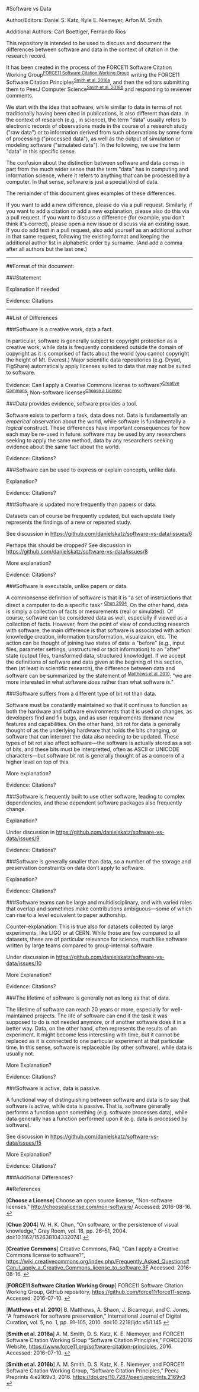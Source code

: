 #Software vs Data

Author/Editors:
Daniel S. Katz,
Kyle E. Niemeyer,
Arfon M. Smith

Additional Authors:
Carl Boettiger, Fernando Rios


This repository is intended to be used to discuss and document the differences between software and data in the context of citation in the research record.

It has been created in the process of the FORCE11 Software Citation Working Group<sup id="F11SCWG-footnote">[FORCE11 Software Citation Working Group](#F11SCWG)</sup>
writing the FORCE11 Software Citation Principles<sup id="F11SCWG-web-footnote">[Smith et al. 2016a](#F11SCWG-web)</sup>,
and then the editors submitting them to PeerJ Computer Science<sup id="F11SCWG-PeerJCSpreprint-footnote">[Smith et al. 2016b](#F11SCWG-PeerJCSpreprint)</sup>
and responding to reviewer comments.

We start with the idea that software, while similar to data in terms of not traditionally having been cited in publications, is also different than data. In the context of research (e.g., in science), the term "data" usually refers to electronic records of observations made in the course of a research study ("raw data") or to information derived from such observations by some form of processing ("processed data"), as well as the output of simulation or modeling software ("simulated data"). In the following, we use the term "data" in this specific sense.

The confusion about the distinction between software and data comes in part from the much wider sense that the term "data" has in computing and information science, where it refers to anything that can be processed by a computer. In that sense, software is just a special kind of data.


The remainder of this document gives examples of these differences.

If you want to add a new difference, please do via a pull request.  Similarly, if you want to add a citation or add a new explanation, please also do this via a pull request.  If you want to discuss a difference (for example, you don't think it's correct), please open a new issue or discuss via an existing issue.  If you do add text in a pull request, also add yourself as an additional author in that same request, following the existing format and keeping the additional author list in alphabetic order by surname. (And add a comma after all authors but the last one.)

---

##Format of this document:

###Statement

Explanation if needed

Evidence: Citations

---

##List of Differences

###Software is a creative work, data a fact.

In particular, software is generally subject to copyright protection as a creative work, while data is frequently considered outside the domain of copyright as it is comprised of facts about the world (you cannot copyright the 
height of Mt. Everest.) Major scientific data repositories (e.g. Dryad, FigShare) automatically apply licenses suited to data that may not be suited to software.  

Evidence: Can I apply a Creative Commons license to software?<sup id="cc-software-footnote">[Creative Commons](#cc-software)</sup>; Non-software licenses<sup id="choosealicense-footnote">[Choose a License](#choosealicense)</sup>


###Data provides evidence, software provides a tool.

Software exists to perform a task, data does not. Data is fundamentally an *emperical* observation about the world, while software is fundamentally a *logical* construct. These differences have important consequences for how each may be re-used in future: software may be used by any researchers seeking to apply the same method, data by any researchers seeking evidence about the same fact about the world.

Evidence: Citations?

###Software can be used to express or explain concepts, unlike data.

Explanation?

Evidence: Citations?

###Software is updated more frequently than papers or data.

Datasets can of course be frequently updated, but each update likely represents the findings of a new or repeated study.

See discussion in https://github.com/danielskatz/software-vs-data/issues/6

Perhaps this should be dropped?  See discussion in https://github.com/danielskatz/software-vs-data/issues/8

More explanation?

Evidence: Citations?

###Software is executable, unlike papers or data.

A commonsense definition of software is that it is "a set of instrtuctions that direct a computer to do a specific task" <sup id="chun2004-footnote">[Chun 2004](#chun2004)</sup>. On the other hand, data is simply a collection of facts or mesurements (real or simulated). Of course, software can be considered data as well, especially if viewed as a collection of facts. However, from the point of view of conducting research with software, the main difference is that software is associated with action: knowledge creation, information transformation, visualizaion, etc.  The action can be thought of joining two states of data: a "before" (e.g., input files, parameter settings, unstructured or tacit information) to an "after" state (output files, transformed data, structured knowledge). If we accept the definitions of software and data given at the begining of this section, then (at least in scientific research), the difference between data and software can be summarized by the statement of <sup id="matthews2010-footnote">[Matthews et al. 2010](#matthews2010)</sup>: "we are more interested in what software *does* rather than what software *is*."


###Software suffers from a different type of bit rot than data.

Software must be constantly maintained so that it continues to function as both the hardware and software environments that it is used on changes, as developers find and fix bugs, and as user requirements demand new features and capabilities.  On the other hand, bit rot for data is generally thought of as the underlying hardware that holds the bits changing, or software that can interpret the data also needing to be updated.  These types of bit rot also affect software&mdash;the software is actually stored as a set of bits, and these bits must be interpretted, often as ASCII or UNICODE characters&mdash;but software bit rot is generally thought of as a concern of a higher level on top of this.

More explanation?

Evidence: Citations?

###Software is frequently built to use other software, leading to complex dependencies, and these dependent software packages also frequently change.

Explanation?

Under discussion in https://github.com/danielskatz/software-vs-data/issues/9

Evidence: Citations?

###Software is generally smaller than data, so a number of the storage and preservation constraints on data don’t apply to software.

Explanation?

Evidence: Citations?

###Software teams can be large and multidisciplinary, and with varied roles that overlap and sometimes make contributions ambiguous—some of which can rise to a level equivalent to paper authorship.

Counter-explanation: This is true also for datasets collected by large experiments, like LIGO or at CERN. While those are few compared to all datasets, these are of particular relevance for science, much like software written by large teams compared to group-internal software.

Under discussion in https://github.com/danielskatz/software-vs-data/issues/10

More Explanation?

Evidence: Citations?

###The lifetime of software is generally not as long as that of data.

The lifetime of software can reach 20 years or more, especially for well-maintained projects. The life of software can end if the task it was supposed to do is not needed anymore, or if another software does it in a better way. Data, on the other hand, often represents the results of an experiment. It might become less interesting with time, but it cannot be replaced as it is connected to one particular experiment at that particular time. In this sense, software is replaceable (by other software), while data is usually not.

More Explanation?

Evidence: Citations?

###Software is active, data is passive.

A functional way of distinguishing between software and data is to say that software is active, while data is passive. That is, software generally performs a function upon something (e.g. software processes data), while data generally has a function performed upon it (e.g. data is processed by software).

See discussion in https://github.com/danielskatz/software-vs-data/issues/15

More Explanation?

Evidence: Citations?


###Additional Differences?

##References

[<b id="choosealicense">Choose a License</b>] Choose an open source license, "Non-software licenses," http://choosealicense.com/non-software/ Accessed: 2016-08-16. [↩](#choosealicense-footnote)

[<b id="chun2004">Chun 2004</b>] W. H. K. Chun, "On software, or the persistence of visual knowledge," Grey Room, vol. 18, pp. 26–51, 2004. doi:10.1162/1526381043320741 [↩](#chun2004-footnote)

[<b id="cc-software">Creative Commons</b>] Creative Commons, FAQ, "Can I apply a Creative Commons license to software?", https://wiki.creativecommons.org/index.php/Frequently_Asked_Questions#Can_I_apply_a_Creative_Commons_license_to_software.3F Accessed: 2016-08-16. [↩](#cc-software-footnote)

[<b id="F11SCWG">FORCE11 Software Citation Working Group</b>] FORCE11 Software Citation Working Group, GitHub repository, https://github.com/force11/force11-scwg. Accessed: 2016-07-10. [↩](#F11SCWG-footnote)

[<b id="matthews2010">Matthews et al. 2010</b>] B. Matthews, A. Shaon, J. Bicarregui, and C. Jones, “A framework for software preservation,” International Journal of Digital Curation, vol. 5, no. 1, pp. 91–105, 2010. doi:10.2218/ijdc.v5i1.145 [↩](#matthews2010-footnote)

[<b id="F11SCWG-web">Smith et al. 2016a</b>] A. M. Smith, D. S. Katz, K. E. Niemeyer, and FORCE11 Software
Citation Working Group “Software Citation Principles,” FORCE2016 Website, https://www.force11.org/software-citation-principles, 2016. Accessed: 2016-07-10. [↩](#F11SCWG-web-footnote)

[<b id="F11SCWG-PeerJCSpreprint">Smith et al. 2016b</b>] A. M. Smith, D. S. Katz, K. E. Niemeyer, and FORCE11 Software Citation Working Group, “Software Citation Principles,” PeerJ Preprints 4:e2169v3, 2016. https://doi.org/10.7287/peerj.preprints.2169v3 [↩](#F11SCWG-PeerJCSpreprint-footnote)


